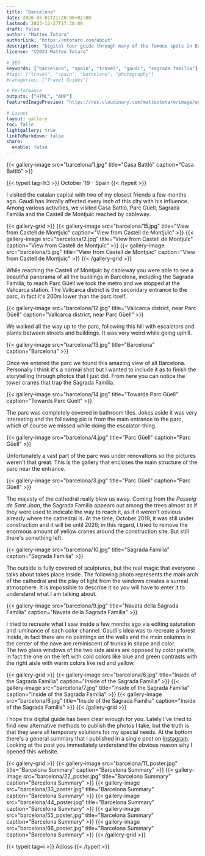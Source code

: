 ```yaml
---
title: "Barcelona"
date: 2020-05-01T21:20:00+02:00
lastmod: 2023-12-27T17:30:00
draft: false
author: "Matteo Totaro"
authorLink: "https://mtotaro.com/about"
description: "Digital tour guide through many of the famous spots in Barcelona"
license: "©2023 Matteo Totaro"

# SEO
keywords: ["barcelona", "spain", "travel", "gaudi", "sagrada familia"]
#tags: ["travel", "spain", "barcelona", "photography"]
#categories: ["Travel Guides"]

# Performance
outputs: ["HTML", "AMP"]
featuredImagePreview: "https://res.cloudinary.com/matteototaro/image/upload/c_auto,w_auto/barcelona/1.jpg"

# Layout
layout: gallery
toc: false
lightgallery: true
linkToMarkdown: false
share:
  enable: false
---
```


{{< gallery-image 
    src="barcelona/1.jpg"
    title="Casa Battlò"
    caption="Casa Battlò" >}}

{{< typeit tag=h3 >}}
October '19 - Spain
{{< /typeit >}}

I visited the catalan capital with two of my closest friends a few months ago. Gaudì has literally affected every inch of this city with his influence. Among various activities, we visited Casa Battlò, Parc Güell, Sagrada Familia and the Castell de Montjuïc reached by cableway.

{{< gallery-grid >}}
    {{< gallery-image 
        src="barcelona/15.jpg"
        title="View from Castell de Montjuïc"
        caption="View from Castell de Montjuïc" >}}
    {{< gallery-image 
        src="barcelona/2.jpg"
        title="View from Castell de Montjuïc"
        caption="View from Castell de Montjuïc" >}}
    {{< gallery-image 
        src="barcelona/5.jpg"
        title="View from Castell de Montjuïc"
        caption="View from Castell de Montjuïc" >}}
{{< /gallery-grid >}}

While reaching the Castell of Montjuïc by cableway you were able to see a beautiful panorama of all the buildings in Barcelona, including the Sagrada Familia; to reach Parc Güell we took the metro and we stopped at the Vallcarca station. The Vallcarca district is the secondary entrance to the parc, in fact it's 200m lower than the parc itself.

{{< gallery-image 
    src="barcelona/12.jpg"
    title="Vallcarca district, near Parc Güell"
    caption="Vallcarca district, near Parc Güell" >}}

We walked all the way up to the parc, following this hill with escalators and plants between streets and buildings. It was very weird while going uphill.

{{< gallery-image 
    src="barcelona/13.jpg"
    title="Barcelona"
    caption="Barcelona" >}}

Once we entered the parc we found this amazing view of all Barcelona. Personally I think it's a normal shot but I wanted to include it as to finish the storytelling through photos that I just did. From here you can notice the tower cranes that trap the Sagrada Familia.

{{< gallery-image 
    src="barcelona/14.jpg"
    title="Towards Parc Güell"
    caption="Towards Parc Güell" >}}

The parc was completely covered in bathroom tiles. Jokes aside it was very interesting and the following pic is from the main entrance to the parc, which of course we missed while doing the escalator-thing.

{{< gallery-image 
    src="barcelona/4.jpg"
    title="Parc Güell"
    caption="Parc Güell" >}}

Unfortunately a vast part of the parc was under renovations so the pictures weren't that great. This is the gallery that encloses the main structure of the parc near the entrance.

{{< gallery-image 
    src="barcelona/3.jpg"
    title="Parc Güell"
    caption="Parc Güell" >}}

The majesty of the cathedral really blew us away. Coming from the *Passeig de Sant Joan*, the Sagrada Familia appears out among the trees almost as if they were used to indicate the way to reach it, as if it weren't obvious already where the cathedral is. At the time, October 2019, it was still under construction and it will be until 2026; in this regard, I tried to remove the enormous amount of yellow cranes around the construction site. But still there's something left.

{{< gallery-image 
    src="barcelona/10.jpg"
    title="Sagrada Familia"
    caption="Sagrada Familia" >}}

The outside is fully covered of sculptures, but the real magic that everyone talks about takes place inside. The following photo represents the main arch of the cathedral and the play of light from the windows creates a surreal atmosphere. It is impossible to describe it so you will have to enter it to understand what I am talking about.

{{< gallery-image 
    src="barcelona/9.jpg"
    title="Navata della Sagrada Familia"
    caption="Navata della Sagrada Familia" >}}

I tried to recreate what I saw inside a few months ago via editing saturation and luminance of each color channel. Gaudì's idea was to recreate a forest inside, in fact there are no paintings on the walls and the main columns in the center of the nave are reminiscent of trunks in shape and color.  
The two glass windows of the two side aisles are opposed by color palette, in fact the one on the left with cold colors like blue and green contrasts with the right aisle with warm colors like red and yellow.

{{< gallery-grid >}}
    {{< gallery-image 
        src="barcelona/6.jpg"
        title="Inside of the Sagrada Familia"
        caption="Inside of the Sagrada Familia" >}}
    {{< gallery-image 
        src="barcelona/7.jpg"
        title="Inside of the Sagrada Familia"
        caption="Inside of the Sagrada Familia" >}}
    {{< gallery-image 
        src="barcelona/8.jpg"
        title="Inside of the Sagrada Familia"
        caption="Inside of the Sagrada Familia" >}}
{{< /gallery-grid >}}

I hope this digital guide has been clear enough for you. Lately I've tried to find new alternative methods to publish the photos I take, but the truth is that they were all temporary solutions for my special needs. At the bottom there's a general summary that I published in a single post on [Instagram](https://www.instagram.com/p/B7igrvAoDsW/). Looking at the post you immediately understand the obvious reason why I opened this website.

{{< gallery-grid >}}
    {{< gallery-image 
        src="barcelona/11_poster.jpg"
        title="Barcelona Summary"
        caption="Barcelona Summary" >}}
    {{< gallery-image 
        src="barcelona/22_poster.jpg"
        title="Barcelona Summary"
        caption="Barcelona Summary" >}}
    {{< gallery-image 
        src="barcelona/33_poster.jpg"
        title="Barcelona Summary"
        caption="Barcelona Summary" >}}
    {{< gallery-image 
        src="barcelona/44_poster.jpg"
        title="Barcelona Summary"
        caption="Barcelona Summary" >}}
    {{< gallery-image 
        src="barcelona/55_poster.jpg"
        title="Barcelona Summary"
        caption="Barcelona Summary" >}}
    {{< gallery-image 
        src="barcelona/66_poster.jpg"
        title="Barcelona Summary"
        caption="Barcelona Summary" >}}
{{< /gallery-grid >}}

{{< typeit tag=i >}}
Adioss
{{< /typeit >}}
